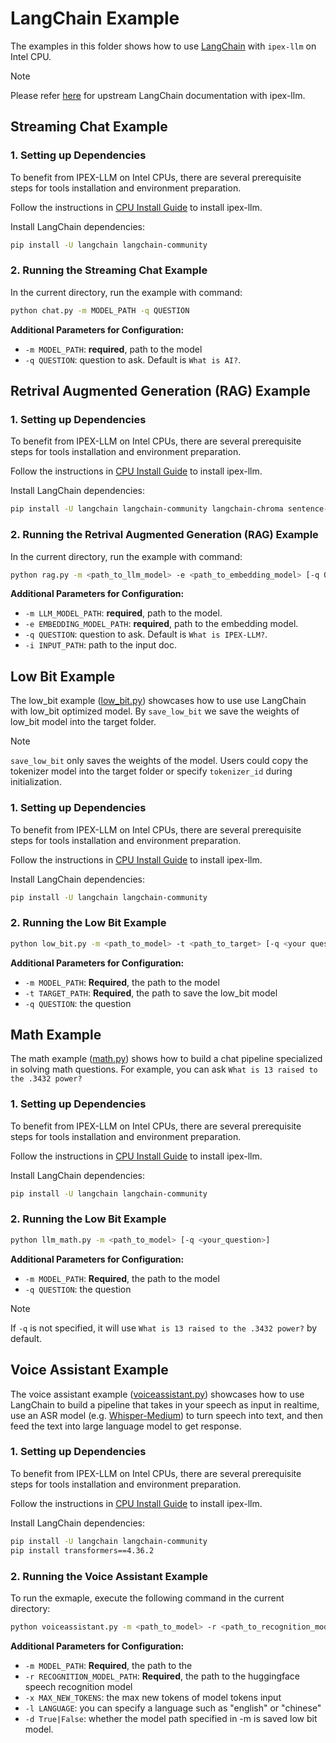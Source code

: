 # LangChain Example

The examples in this folder shows how to use [LangChain](https://www.langchain.com/) with `ipex-llm` on Intel CPU.

> [!NOTE]
> Please refer [here](https://python.langchain.com/docs/integrations/llms/ipex_llm) for upstream LangChain documentation with ipex-llm.

## Streaming Chat Example

### 1. Setting up Dependencies

To benefit from IPEX-LLM on Intel CPUs, there are several prerequisite steps for tools installation and environment preparation.

Follow the instructions in [CPU Install Guide](../../../../../docs/mddocs/Overview/install_cpu.md) to install ipex-llm.

Install LangChain dependencies:

```bash
pip install -U langchain langchain-community
```

### 2. Running the Streaming Chat Example

In the current directory, run the example with command:

```bash
python chat.py -m MODEL_PATH -q QUESTION
```
**Additional Parameters for Configuration:**
- `-m MODEL_PATH`: **required**, path to the model
- `-q QUESTION`: question to ask. Default is `What is AI?`.

## Retrival Augmented Generation (RAG) Example

### 1. Setting up Dependencies

To benefit from IPEX-LLM on Intel CPUs, there are several prerequisite steps for tools installation and environment preparation.

Follow the instructions in [CPU Install Guide](../../../../../docs/mddocs/Overview/install_cpu.md) to install ipex-llm.

Install LangChain dependencies:

```bash
pip install -U langchain langchain-community langchain-chroma sentence-transformers==3.0.1
```

### 2. Running the Retrival Augmented Generation (RAG) Example

In the current directory, run the example with command:

```bash
python rag.py -m <path_to_llm_model> -e <path_to_embedding_model> [-q QUESTION] [-i INPUT_PATH]
```
**Additional Parameters for Configuration:**
- `-m LLM_MODEL_PATH`: **required**, path to the model.
- `-e EMBEDDING_MODEL_PATH`: **required**, path to the embedding model.
- `-q QUESTION`: question to ask. Default is `What is IPEX-LLM?`.
- `-i INPUT_PATH`: path to the input doc.


## Low Bit Example

The low_bit example ([low_bit.py](./low_bit.py)) showcases how to use use LangChain with low_bit optimized model.
By `save_low_bit` we save the weights of low_bit model into the target folder.
> [!NOTE]
> `save_low_bit` only saves the weights of the model. 
> Users could copy the tokenizer model into the target folder or specify `tokenizer_id` during initialization. 

### 1. Setting up Dependencies

To benefit from IPEX-LLM on Intel CPUs, there are several prerequisite steps for tools installation and environment preparation.

Follow the instructions in [CPU Install Guide](../../../../../docs/mddocs/Overview/install_cpu.md) to install ipex-llm.

Install LangChain dependencies:

```bash
pip install -U langchain langchain-community
```

### 2. Running the Low Bit Example

```bash
python low_bit.py -m <path_to_model> -t <path_to_target> [-q <your question>]
```
**Additional Parameters for Configuration:**
- `-m MODEL_PATH`: **Required**, the path to the model
- `-t TARGET_PATH`: **Required**, the path to save the low_bit model
- `-q QUESTION`: the question

## Math Example

The math example ([math.py](./llm_math.py)) shows how to build a chat pipeline specialized in solving math questions. For example, you can ask `What is 13 raised to the .3432 power?`

### 1. Setting up Dependencies

To benefit from IPEX-LLM on Intel CPUs, there are several prerequisite steps for tools installation and environment preparation.

Follow the instructions in [CPU Install Guide](../../../../../docs/mddocs/Overview/install_cpu.md) to install ipex-llm.

Install LangChain dependencies:

```bash
pip install -U langchain langchain-community
```

### 2. Running the Low Bit Example

```bash
python llm_math.py -m <path_to_model> [-q <your_question>]
```

**Additional Parameters for Configuration:**
- `-m MODEL_PATH`: **Required**, the path to the model
- `-q QUESTION`: the question

> [!NOTE]
> If `-q` is not specified, it will use `What is 13 raised to the .3432 power?` by default. 

## Voice Assistant Example

The voice assistant example ([voiceassistant.py](./voiceassistant.py)) showcases how to use LangChain to build a pipeline that takes in your speech as input in realtime, use an ASR model (e.g. [Whisper-Medium](https://huggingface.co/openai/whisper-medium)) to turn speech into text, and then feed the text into large language model to get response.  

### 1. Setting up Dependencies

To benefit from IPEX-LLM on Intel CPUs, there are several prerequisite steps for tools installation and environment preparation.

Follow the instructions in [CPU Install Guide](../../../../../docs/mddocs/Overview/install_cpu.md) to install ipex-llm.

Install LangChain dependencies:
```bash
pip install -U langchain langchain-community
pip install transformers==4.36.2
```

### 2. Running the Voice Assistant Example

To run the exmaple, execute the following command in the current directory:

```bash
python voiceassistant.py -m <path_to_model> -r <path_to_recognition_model> [-q <your_question>]
```
**Additional Parameters for Configuration:**
- `-m MODEL_PATH`: **Required**, the path to the 
- `-r RECOGNITION_MODEL_PATH`: **Required**,  the path to the huggingface speech recognition model
- `-x MAX_NEW_TOKENS`: the max new tokens of model tokens input
- `-l LANGUAGE`: you can specify a language such as "english" or "chinese" 
- `-d True|False`: whether the model path specified in -m is saved low bit model.
